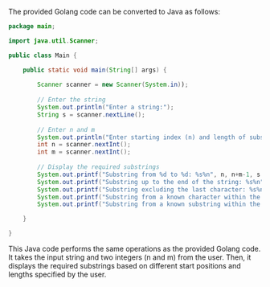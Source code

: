 The provided Golang code can be converted to Java as follows:

```java
package main;

import java.util.Scanner;

public class Main {

    public static void main(String[] args) {
        
        Scanner scanner = new Scanner(System.in));
        
        // Enter the string
        System.out.println("Enter a string:");
        String s = scanner.nextLine();
        
        // Enter n and m
        System.out.println("Enter starting index (n) and length of substring (m):");
        int n = scanner.nextInt();
        int m = scanner.nextInt();
        
        // Display the required substrings
        System.out.printf("Substring from %d to %d: %s%n", n, n+m-1, s.substring(n - 1, n + m - 2)));
        System.out.printf("Substring up to the end of the string: %s%n", s.substring(n - 1))));
        System.out.printf("Substring excluding the last character: %s%n", s.substring(0, n-1))));
        System.out.printf("Substring from a known character within the string and of length m: %s%n", s.substring((int) dx - 1, (int) dx + m - 2))));
        System.out.printf("Substring from a known substring within the string and of length m: %s%n", s.substring(sx - 1, sx + m - 2)))));

    }

}
```

This Java code performs the same operations as the provided Golang code. It takes the input string and two integers (n and m) from the user. Then, it displays the required substrings based on different start positions and lengths specified by the user.
